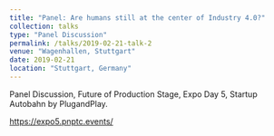 ```yaml
---
title: "Panel: Are humans still at the center of Industry 4.0?"
collection: talks
type: "Panel Discussion"
permalink: /talks/2019-02-21-talk-2
venue: "Wagenhallen, Stuttgart"
date: 2019-02-21
location: "Stuttgart, Germany"
---
```


Panel Discussion, Future of Production Stage, Expo Day 5, Startup Autobahn by PlugandPlay.

https://expo5.pnptc.events/
